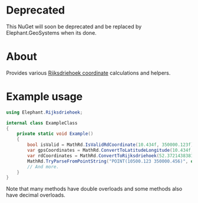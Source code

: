 # Deprecated

This NuGet will soon be deprecated and be replaced by Elephant.GeoSystems when its done.

# About

Provides various [Rijksdriehoek coordinate](https://nl.wikipedia.org/wiki/Rijksdriehoeksco%C3%B6rdinaten) calculations and helpers.

# Example usage

```c#
using Elephant.Rijksdriehoek;

internal class ExampleClass
{
    private static void Example()
    {
        bool isValid = MathRd.IsValidRdCoordinate(10.434f, 350000.123f);
        var gpsCoordinates = MathRd.ConvertToLatitudeLongitude(10.434f, 350000.123f);
        var rdCoordinates = MathRd.ConvertToRijksdriehoek(52.372143838117f, 4.90559760435224f);
        MathRd.TryParseFromPointString("POINT(10500.123 350000.456)", out float x, out float y);
        // And more.
    }
}
```

Note that many methods have double overloads and some methods also have decimal overloads.